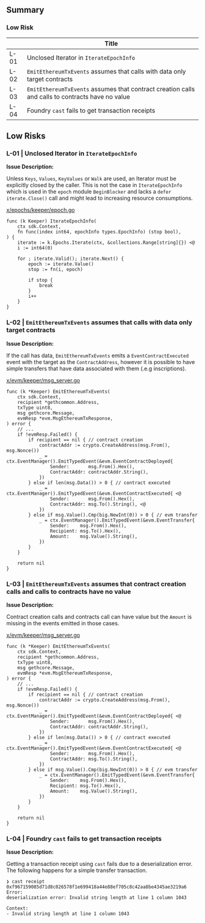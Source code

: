 ## Summary
### Low Risk

|      | Title                                                                                            |
| ---- | ------------------------------------------------------------------------------------------------ |
| L-01 | Unclosed Iterator in `IterateEpochInfo`                                                          |
| L-02 | `EmitEthereumTxEvents` assumes that calls with data only target contracts                        |
| L-03 | `EmitEthereumTxEvents` assumes that contract creation calls and calls to contracts have no value |
| L-04 | Foundry `cast` fails to get transaction receipts                                                 |

## Low Risks
### L-01 | Unclosed Iterator in `IterateEpochInfo`

**Issue Description:**

Unless `Keys`, `Values`, `KeyValues` or `Walk` are used, an Iterator must be explicitly closed by the caller.
This is not the case in `IterateEpochInfo` which is used in the `epoch` module `BeginBlocker` and lacks a `defer iterate.Close()` call and might lead to increasing resource consumptions.

[x/epochs/keeper/epoch.go](https://github.com/code-423n4/2024-11-nibiru/blob/main/x/epochs/keeper/epoch.go#L62-L78)

```golang
func (k Keeper) IterateEpochInfo(
	ctx sdk.Context,
	fn func(index int64, epochInfo types.EpochInfo) (stop bool),
) {
	iterate := k.Epochs.Iterate(ctx, &collections.Range[string]{}) <@
	i := int64(0)

	for ; iterate.Valid(); iterate.Next() {
		epoch := iterate.Value()
		stop := fn(i, epoch)

		if stop {
			break
		}
		i++
	}
}
```
### L-02 | `EmitEthereumTxEvents` assumes that calls with data only target contracts 

**Issue Description:**

If the call has data, `EmitEthereumTxEvents` emits a `EventContractExecuted` event with the target as the `ContractAddress`, however it is possible to have simple transfers that have data associated with them (.e.g inscriptions).

[x/evm/keeper/msg_server.go](https://github.com/code-423n4/2024-11-nibiru/blob/main/x/evm/keeper/msg_server.go#L627C18-L687)

```golang
func (k *Keeper) EmitEthereumTxEvents(
	ctx sdk.Context,
	recipient *gethcommon.Address,
	txType uint8,
	msg gethcore.Message,
	evmResp *evm.MsgEthereumTxResponse,
) error {
	// ...
	if !evmResp.Failed() {
		if recipient == nil { // contract creation
			contractAddr := crypto.CreateAddress(msg.From(), msg.Nonce())
			_ = ctx.EventManager().EmitTypedEvent(&evm.EventContractDeployed{
				Sender:       msg.From().Hex(),
				ContractAddr: contractAddr.String(),
			})
		} else if len(msg.Data()) > 0 { // contract executed
			_ = ctx.EventManager().EmitTypedEvent(&evm.EventContractExecuted{ <@
				Sender:       msg.From().Hex(),
				ContractAddr: msg.To().String(), <@
			})
		} else if msg.Value().Cmp(big.NewInt(0)) > 0 { // evm transfer
			_ = ctx.EventManager().EmitTypedEvent(&evm.EventTransfer{
				Sender:    msg.From().Hex(),
				Recipient: msg.To().Hex(),
				Amount:    msg.Value().String(),
			})
		}
	}

	return nil
}
```

### L-03 | `EmitEthereumTxEvents` assumes that contract creation calls and calls to contracts have no value

**Issue Description:**

Contract creation calls and contracts call can have value but the `Amount` is missing in the events emitted  in those cases.

[x/evm/keeper/msg_server.go](https://github.com/code-423n4/2024-11-nibiru/blob/main/x/evm/keeper/msg_server.go#L627C18-L687)

```golang
func (k *Keeper) EmitEthereumTxEvents(
	ctx sdk.Context,
	recipient *gethcommon.Address,
	txType uint8,
	msg gethcore.Message,
	evmResp *evm.MsgEthereumTxResponse,
) error {
	// ...
	if !evmResp.Failed() {
		if recipient == nil { // contract creation
			contractAddr := crypto.CreateAddress(msg.From(), msg.Nonce())
			_ = ctx.EventManager().EmitTypedEvent(&evm.EventContractDeployed{ <@
				Sender:       msg.From().Hex(),
				ContractAddr: contractAddr.String(),
			})
		} else if len(msg.Data()) > 0 { // contract executed
			_ = ctx.EventManager().EmitTypedEvent(&evm.EventContractExecuted{ <@
				Sender:       msg.From().Hex(),
				ContractAddr: msg.To().String(),
			})
		} else if msg.Value().Cmp(big.NewInt(0)) > 0 { // evm transfer
			_ = ctx.EventManager().EmitTypedEvent(&evm.EventTransfer{
				Sender:    msg.From().Hex(),
				Recipient: msg.To().Hex(),
				Amount:    msg.Value().String(),
			})
		}
	}

	return nil
}
```

### L-04 | Foundry `cast` fails to get transaction receipts

**Issue Description:**

Getting a transaction receipt using `cast` fails due to a deserialization error. The following happens for a simple transfer transaction.

```console
❯ cast receipt 0xf967159085d71d8c026578f1e699418a44e88ef705c8c42aa8be4345ae3219a6
Error:
deserialization error: Invalid string length at line 1 column 1043

Context:
- Invalid string length at line 1 column 1043
```